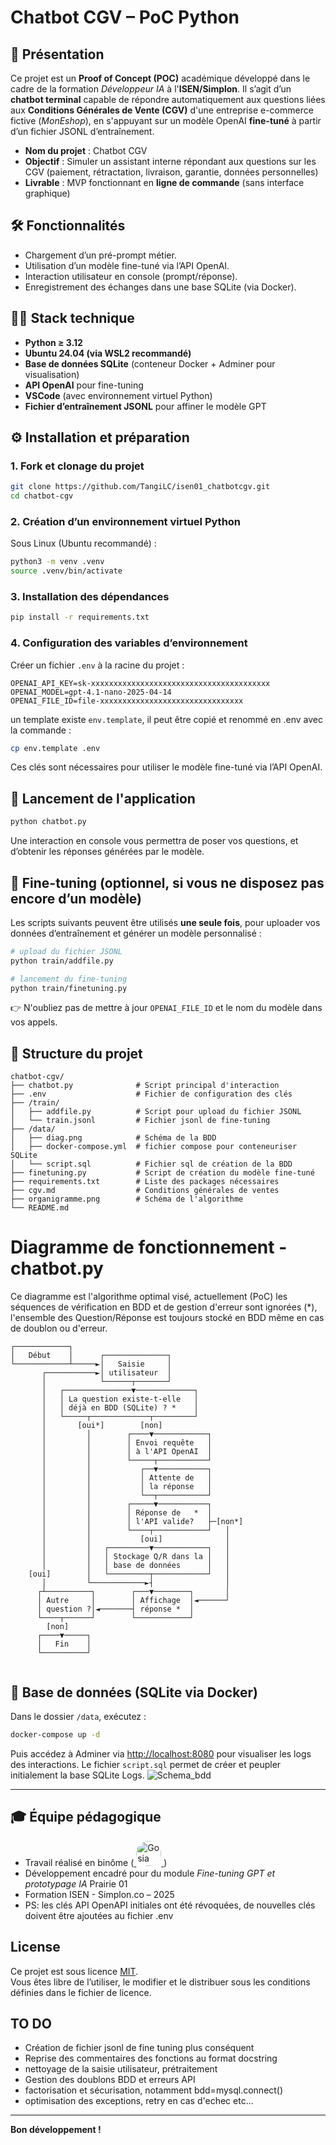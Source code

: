 # Chatbot CGV – PoC Python

## 🧾 Présentation

Ce projet est un **Proof of Concept (POC)** académique développé dans le cadre de la formation *Développeur IA* à l'**ISEN/Simplon**. Il s’agit d’un **chatbot terminal** capable de répondre automatiquement aux questions liées aux **Conditions Générales de Vente (CGV)** d'une entreprise e-commerce fictive (*MonEshop*), en s'appuyant sur un modèle OpenAI **fine-tuné** à partir d’un fichier JSONL d’entraînement.

- **Nom du projet** : Chatbot CGV
- **Objectif** : Simuler un assistant interne répondant aux questions sur les CGV (paiement, rétractation, livraison, garantie, données personnelles)
- **Livrable** : MVP fonctionnant en **ligne de commande** (sans interface graphique)

## 🛠️ Fonctionnalités

- Chargement d’un pré-prompt métier.
- Utilisation d’un modèle fine-tuné via l’API OpenAI.
- Interaction utilisateur en console (prompt/réponse).
- Enregistrement des échanges dans une base SQLite (via Docker).

## 🧑‍💻 Stack technique

- **Python ≥ 3.12**
- **Ubuntu 24.04 (via WSL2 recommandé)**
- **Base de données SQLite** (conteneur Docker + Adminer pour visualisation)
- **API OpenAI** pour fine-tuning
- **VSCode** (avec environnement virtuel Python)
- **Fichier d’entraînement JSONL** pour affiner le modèle GPT

## ⚙️ Installation et préparation

### 1. Fork et clonage du projet

```bash
git clone https://github.com/TangiLC/isen01_chatbotcgv.git
cd chatbot-cgv
```

### 2. Création d’un environnement virtuel Python

Sous Linux (Ubuntu recommandé) :

```bash
python3 -m venv .venv
source .venv/bin/activate
```

### 3. Installation des dépendances

```bash
pip install -r requirements.txt
```

### 4. Configuration des variables d’environnement

Créer un fichier `.env` à la racine du projet :

```env
OPENAI_API_KEY=sk-xxxxxxxxxxxxxxxxxxxxxxxxxxxxxxxxxxxxxxxx
OPENAI_MODEL=gpt-4.1-nano-2025-04-14
OPENAI_FILE_ID=file-xxxxxxxxxxxxxxxxxxxxxxxxxxxxxxxx

```
un template existe `env.template`, il peut être copié et renommé en .env avec la commande :

```bash
cp env.template .env
```

Ces clés sont nécessaires pour utiliser le modèle fine-tuné via l’API OpenAI.

## 🧪 Lancement de l'application

```bash
python chatbot.py
```

Une interaction en console vous permettra de poser vos questions, et d’obtenir les réponses générées par le modèle.

## 🧬 Fine-tuning (optionnel, si vous ne disposez pas encore d’un modèle)

Les scripts suivants peuvent être utilisés **une seule fois**, pour uploader vos données d’entraînement et générer un modèle personnalisé :

```bash
# upload du fichier JSONL
python train/addfile.py

# lancement du fine-tuning
python train/finetuning.py
```

👉 N'oubliez pas de mettre à jour `OPENAI_FILE_ID` et le nom du modèle dans vos appels.

## 🧩 Structure du projet

```
chatbot-cgv/
├── chatbot.py              # Script principal d'interaction
├── .env                    # Fichier de configuration des clés
├── /train/
│   ├── addfile.py          # Script pour upload du fichier JSONL
│   └── train.jsonl         # Fichier jsonl de fine-tuning
├── /data/                  
│   ├── diag.png            # Schéma de la BDD
│   ├── docker-compose.yml  # fichier compose pour conteneuriser SQLite
│   └── script.sql          # Fichier sql de création de la BDD
├── finetuning.py           # Script de création du modèle fine-tuné
├── requirements.txt        # Liste des packages nécessaires
├── cgv.md                  # Conditions générales de ventes
├── organigramme.png        # Schéma de l'algorithme
└── README.md
```

# Diagramme de fonctionnement - chatbot.py

Ce diagramme est l'algorithme optimal visé, actuellement (PoC) les séquences de vérification en BDD et de gestion
d'erreur sont ignorées (*), l'ensemble des Question/Réponse est toujours stocké en BDD même en cas de doublon ou d'erreur.

```
┌────────────┐
│   Début    │      ┌──────────────┐
└────────────┴─────►│   Saisie     │
       ┌───────────►│ utilisateur  │
       │            └──────┬───────┘
       │   ┌───────────────▼─────────────┐
       │   │ La question existe-t-elle   │
       │   │ déjà en BDD (SQLite) ? *    │
       │   └─────┬─────────────┬─────────┘
       │       [oui*]        [non]
       │         │        ┌────▼────────────┐
       │         │        │ Envoi requête   │
       │         │        │ à l'API OpenAI  │
       │         │        └─────┬───────────┘
       │         │           ┌──▼───────────┐
       │         │           │ Attente de   │
       │         │           │ la réponse   │
       │         │           └──┬───────────┘
       │         │        ┌─────▼───────────┐
       │         │        │ Réponse de   *  │
       │         │        │ l'API valide?   ├─[non*]
       │         │        └────┬────────────┘   │
       │         │           [oui]              │
       │         │   ┌─────────▼────────────┐   │
       │         │   │ Stockage Q/R dans la │   │
       │         │   │ base de données      │   │
    [oui]        │   └─────────┬────────────┘   │
       │         └────────────►┤                │
      ┌┴──────────┐        ┌───▼────────┐       │
      │ Autre     │        │ Affichage  │◄──────┘
      │ question ?│◄───────┤ réponse *  │
      └────┬──────┘        └────────────┘
        [non]                              
      ┌────▼─────┐            
      │   Fin    │  
      └──────────┘                  
  
```


## 🐳 Base de données (SQLite via Docker)

Dans le dossier `/data`, exécutez :

```bash
docker-compose up -d
```

Puis accédez à Adminer via [http://localhost:8080](http://localhost:8080) pour visualiser les logs des interactions.
Le fichier `script.sql` permet de créer et peupler initialement la base SQLite Logs.
![Schema_bdd](data/diag.drawio.png)

---

## 🎓 Équipe pédagogique

- Travail réalisé en binôme (<a href="https://github.com/go2375" target="_blank">
  <img src="https://avatars.githubusercontent.com/go2375" width="40" height="40" style="border-radius: 50%;" alt="Gosia" />
</a>)
- Développement encadré pour du module *Fine-tuning GPT et prototypage IA* Prairie 01
- Formation ISEN - Simplon.co – 2025
- PS: les clés API OpenAPI initiales ont été révoquées, de nouvelles clés doivent être ajoutées au fichier .env

## License
Ce projet est sous licence [MIT](LICENSE).  
Vous êtes libre de l’utiliser, le modifier et le distribuer sous les conditions définies dans le fichier de licence.

## TO DO

- Création de fichier jsonl de fine tuning plus conséquent
- Reprise des commentaires des fonctions au format docstring
- nettoyage de la saisie utilisateur, prétraitement
- Gestion des doublons BDD et erreurs API
- factorisation et sécurisation, notamment bdd=mysql.connect()
- optimisation des exceptions, retry en cas d'echec etc...

---

**Bon développement !**
